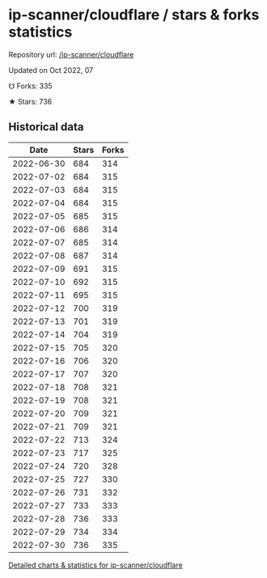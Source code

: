 # ip-scanner/cloudflare / stars & forks statistics

Repository url: [/ip-scanner/cloudflare](https://github.com/ip-scanner/cloudflare)

Updated on Oct 2022, 07

☋ Forks: 335

★ Stars: 736

## Historical data
| Date | Stars | Forks |
|------|-------|-------|
| 2022-06-30 | 684 | 314 | 
| 2022-07-02 | 684 | 315 | 
| 2022-07-03 | 684 | 315 | 
| 2022-07-04 | 684 | 315 | 
| 2022-07-05 | 685 | 315 | 
| 2022-07-06 | 686 | 314 | 
| 2022-07-07 | 685 | 314 | 
| 2022-07-08 | 687 | 314 | 
| 2022-07-09 | 691 | 315 | 
| 2022-07-10 | 692 | 315 | 
| 2022-07-11 | 695 | 315 | 
| 2022-07-12 | 700 | 319 | 
| 2022-07-13 | 701 | 319 | 
| 2022-07-14 | 704 | 319 | 
| 2022-07-15 | 705 | 320 | 
| 2022-07-16 | 706 | 320 | 
| 2022-07-17 | 707 | 320 | 
| 2022-07-18 | 708 | 321 | 
| 2022-07-19 | 708 | 321 | 
| 2022-07-20 | 709 | 321 | 
| 2022-07-21 | 709 | 321 | 
| 2022-07-22 | 713 | 324 | 
| 2022-07-23 | 717 | 325 | 
| 2022-07-24 | 720 | 328 | 
| 2022-07-25 | 727 | 330 | 
| 2022-07-26 | 731 | 332 | 
| 2022-07-27 | 733 | 333 | 
| 2022-07-28 | 736 | 333 | 
| 2022-07-29 | 734 | 334 | 
| 2022-07-30 | 736 | 335 | 


[Detailed charts & statistics for ip-scanner/cloudflare](https://reviewgithub.com/rep/ip-scanner/cloudflare)
